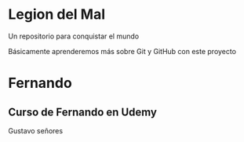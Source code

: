 # Legion del Mal
Un repositorio para conquistar el mundo

Básicamente aprenderemos más sobre Git y GitHub con este proyecto


# Fernando


## Curso de Fernando en Udemy 

Gustavo señores
